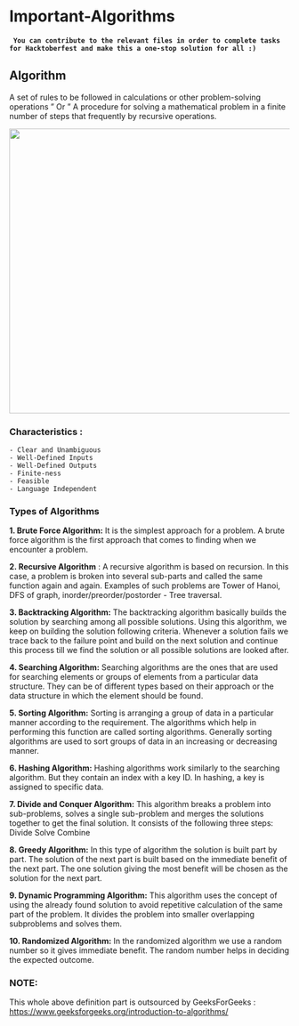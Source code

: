 # Important-Algorithms


#### ``` You can contribute to the relevant files in order to complete tasks for Hacktoberfest and make this a one-stop solution for all :)```


## Algorithm
A  set of rules to be followed in calculations or other problem-solving operations ” Or ” A procedure for solving a mathematical problem in a finite number of steps that frequently by recursive operations.

<p align="center">
<img src="https://user-images.githubusercontent.com/103670706/196697945-4b5bc588-4cdb-4c6d-9640-926908845a70.jpg" width="512">
</p>

### Characteristics :
    - Clear and Unambiguous
    - Well-Defined Inputs
    - Well-Defined Outputs
    - Finite-ness
    - Feasible
    - Language Independent

### Types of Algorithms
**1. Brute Force Algorithm:** It is the simplest approach for a problem. A brute force algorithm is the first approach that comes to finding when we encounter a problem.

**2. Recursive Algorithm** : A recursive algorithm is based on recursion. In this case, a problem is broken into several sub-parts and called the same function again and again. Examples of such problems are Tower of Hanoi, DFS of graph, inorder/preorder/postorder - Tree traversal.


**3. Backtracking Algorithm:** The backtracking algorithm basically builds the solution by searching among all possible solutions. Using this algorithm, we keep on building the solution following criteria. Whenever a solution fails we trace back to the failure point and build on the next solution and continue this process till we find the solution or all possible solutions are looked after.

**4. Searching Algorithm:** Searching algorithms are the ones that are used for searching elements or groups of elements from a particular data structure. They can be of different types based on their approach or the data structure in which the element should be found.

**5. Sorting Algorithm:** Sorting is arranging a group of data in a particular manner according to the requirement. The algorithms which help in performing this function are called sorting algorithms. Generally sorting algorithms are used to sort groups of data in an increasing or decreasing manner.

**6. Hashing Algorithm:** Hashing algorithms work similarly to the searching algorithm. But they contain an index with a key ID. In hashing, a key is assigned to specific data.

**7. Divide and Conquer Algorithm:** This algorithm breaks a problem into sub-problems, solves a single sub-problem and merges the solutions together to get the final solution. It consists of the following three steps:
Divide
Solve
Combine

**8. Greedy Algorithm:** In this type of algorithm the solution is built part by part. The solution of the next part is built based on the immediate benefit of the next part. The one solution giving the most benefit will be chosen as the solution for the next part.

**9. Dynamic Programming Algorithm:** This algorithm uses the concept of using the already found solution to avoid repetitive calculation of the same part of the problem. It divides the problem into smaller overlapping subproblems and solves them.

**10. Randomized Algorithm:** In the randomized algorithm we use a random number so it gives immediate benefit. The random number helps in deciding the expected outcome.










### NOTE:
This whole above definition part is outsourced by GeeksForGeeks : https://www.geeksforgeeks.org/introduction-to-algorithms/
